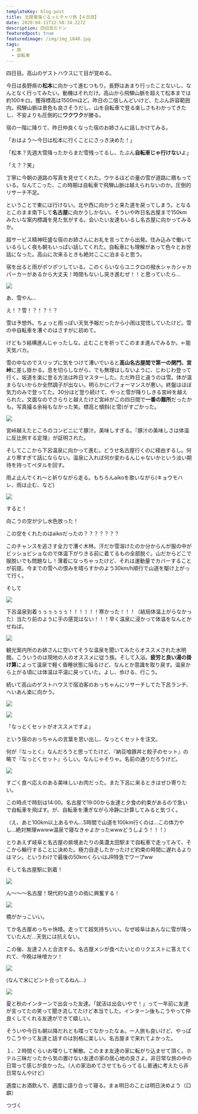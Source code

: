 ```yaml
---
templateKey: blog-post
title: 北陸東海ぐるっとチャリ旅【４日目】
date: 2020-04-11T12:50:34.227Z
description: 四日目だドン
featuredpost: true
featuredimage: /img/img_1840.jpg
tags:
  - 旅
  - 自転車
---
```

四日目。高山のゲストハウスにて目が覚める。

今日は長野県の**松本**に向かって進むつもり。長野はあまり行ったことないし、なんとなく行ってみたい。動機はそれだけ。高山から飛騨山脈を超えて松本までは約100キロ。獲得標高は1500mほど。昨日の二倍しんどいけど、たぶん許容範囲内。飛騨山脈は景色も良さそうだし、山を自転車で登る楽しさもわかってきたし、不安よりも圧倒的に**ワクワク**が勝る。

宿の一階に降りて、昨日仲良くなった宿のお姉さんに話しかけてみる。

「おはよう〜今日は松本に行くことにさっき決めた！」

「松本？先週大雪降ったからまだ雪残ってるし、たぶん**自転車じゃ行けない**よ」

「え？？笑」

丁寧に今朝の道路の写真を見せてくれた。ウケるほどの量の雪が道路に積もっている。なんてこった、この時期は自転車で飛騨山脈は越えられないのか。圧倒的リサーチ不足。

ということで東には行けない。北や西に向かうと来た道を戻ってしまう。となるとこのまま南下して**名古屋**に向かうしかない。そういや昨日名古屋まで150kmみたいな案内標識を見た気がする。会いたい友達もいるし名古屋に向かってみるか。

超サービス精神旺盛な宿のお姉さんにお礼を言ってから出発。住み込みで働いているらしく夜も朝もいっぱい話してくれた。自転車にも理解があって色々とお世話になった。高山に次来るときも絶対ここに泊まると思う。

宿を出ると雨がポツポツしている。このくらいならユニクロの撥水シャカシャカパーカーがあるから大丈夫！時間もないし突き進むぜ！！と思っていたら...

![](/img/_mg_1797.jpg)

あ、雪やん...

え！？雪！？！？！？

雪は予想外。ちょっと雨っぽい天気予報だったから小雨は覚悟していたけど。雪の中自転車を漕ぐのはさすがに初めて。

けどもう結構進んじゃったしな。止むことを祈ってこのまま進んでみるか。←能天気バカ。

雪の中なのでスリップに気をつけて漕いでいると**高山名古屋間で第一の関門、宮峠**に差し掛かる。息を切らしながら、でも無理はしないように、じわじわ登って行く。坂道を楽に登る方法は昨日マスターした。ただ昨日と違うのは雪。体が温まらないからか全然調子が出ない。明らかにパフォーマンスが悪い。終盤はほぼ気力のみで登ってた。30分ほど登り続けて、やっと雪が降りしきる宮峠を越えられた。文面なのでさらりと越えたけど宮峠がこの四日間で**一番の難所**だったかも。写真撮る余裕もなかった笑。標高と傾斜(と雪)がすごかった。

![](/img/ethjzn3uyaa-xj7.jpeg)

宮峠越えたところのコンビニにて豚汁。美味しすぎる。『豚汁の美味しさは体温に反比例する定理』が証明された。

そしてここから下呂温泉に向かって進む。どうせ名古屋行くのに経由するし。何より寒すぎて話にならない。温泉に入れば何か変わるんじゃないかという淡い期待を持ってペダルを回す。

雨よ止んでくれ〜と祈りながら走る。もちろんaikoを歌いながら(キョウモハレ、雨は止む、など)

![](/img/_mg_1812.jpg)

すると！

向こうの空が少し水色放った！

この空をくれたのはaikoだったの？？？？？？？

このチャンスを逃さす全力で漕ぐ木林。汗だか雪溶けたのか分からんが服の中がビッショビショなので体温下がりきる前に着てるもの全部脱ぐ。山だからどこで服脱いでも問題なし！薄着になっちゃったけど、それは運動量でカバーすることが前提。今までの雪への恨みを晴らすかのよう30km/h順行で山道を駆け上がって行く。

そして

![](/img/img_1840.jpg)

下呂温泉到着ぅぅぅぅぅぅ！！！！！！寒かった！！！（結局体温上がらなかった）当たり前のように手の感覚はない！！！早く温泉に浸かって体温をなんとかせねば。

![](/img/_mg_1832.jpg)

観光案内所のお姉さんに空いてそうな温泉を聞いてみたらオススメされた水明館。こういうのは現地の人のオススメに従う族。そして入浴。**疲労と良い湯の掛け算**によって温泉で軽く昏睡状態に陥るけど、なんとか意識を取り戻す。温泉から上がる頃には体温は平温に戻っていた。よし、歩ける、行こう。

続いて高山のゲストハウスで宿泊客のおっちゃんにリサーチしてた下呂ランチ、へいあん楽に向かう。

![](/img/img_1820.jpg)

![](/img/ios-の画像-11-.jpg)

「なっとくセットがオススメですよ」

という宿のおっちゃんの言葉を思い出し、なっとくセットを注文。

何が『なっとく』なんだろうと思ってたけど、『納豆喰豚丼と餃子のセット』の略で『なっとくセット』らしい。なんじゃそりゃ。名前の通りだろうけど。

![](/img/ios-の画像-12-.jpg)

すごく食べ応えのある美味しいお肉だった。また下呂に来るときはぜひ寄りたい。

この時点で時刻は14:00。名古屋で19:00から友達と夕食の約束があるので急いで自転車を飛ばす。が、自転車を漕ぎながら冷静に計算してみると気づく。

（え、あと100km以上あるやん...5時間で山道を100km行くのは...この体力やし...絶対無理wwww温泉で寝なきゃよかったwwwどうしよう！！！）

とりあえず岐阜と名古屋の県境あたりの美濃太田駅まで自転車で走ってみて、そこから輪行することに決めた。極力自走したかったけど約束の時間に遅れるよりはマシ。というわけで最後の50kmくらいはJR特急でワープww

そして名古屋駅に到着！

![](/img/img_1847.jpg)

ん〜〜〜名古屋！現代的な造りの街に興奮する！

![](/img/img_1863.jpg)

橋がかっこいい。

てか名古屋めっちゃ快晴。走ってて超気持ちいい。なぜ岐阜はあんなに雪が降っていたんだ...天気には抗えない。

この後、友達２人と合流する。名古屋メシが食べたいとのリクエストに答えてくれて、今晩は味噌カツ！

![](/img/img_1879.jpg)

(なんで米にピント合ってるねん...)

![](/img/ios-の画像-14-.jpg)

夏と秋のインターンで出会った友達。「就活は出会いやで！」って一年前に友達が言ってたの笑って聞き流してたけど本当でした。インターン後もこうやって仲良くしてくれる友達ができて嬉しい。

そういや今日も朝以降だれとも喋ってなかったなぁ。一人旅も良いけど、やっぱりこうやって友達と話すのは別格に楽しい。名古屋まで来れてよかった。

１、２時間くらいお喋りして解散。このまま友達の家に転がり込ませて頂く。ホテル三昧だったから気の置けない友達の家の居心地の良さよ。非日常な旅の中の日常って感じが良かった。（人の家泊めてさせてもらってるし普通に考えたら非日常なんやけど）

適度にお酒飲んで、適度に語り合って寝る。まぁ明日のことは明日決めよう（口癖）

つづく
